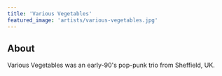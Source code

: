 ```yaml
---
title: 'Various Vegetables'
featured_image: 'artists/various-vegetables.jpg'
---
```


## About

Various Vegetables was an early-90's pop-punk trio from Sheffield, UK.
